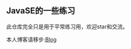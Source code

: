 JavaSE的一些练习
---------------
此仓库完全只是用于平常练习用，欢迎star和交流。

本人博客请移步:[Blog](https://huiprogramer.github.io "我的博客")